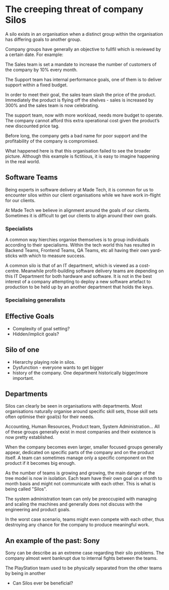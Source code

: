 # The creeping threat of company Silos

A silo exists in an organisation when a distinct group within the organisation has differing goals to another group.

Company groups have generally an objective to fullfil which is reviewed by a certain date. For example:

The Sales team is set a mandate to increase the number of customers of the company by 10% every month.

The Support team has internal performance goals, one of them is to deliver support within a fixed budget.

In order to meet their goal, the sales team slash the price of the product. Immediately the product is flying off the shelves - sales is increased by 300% and the sales team is now celebrating.

The support team, now with more workload, needs more budget to operate. The company cannot afford this extra operational cost given the product’s new discounted price tag.

Before long, the company gets a bad name for poor support and the profitability of the company is compromised.

What happened here is that this organisation failed to see the broader picture. Although this example is fictitious, it is easy to imagine happening in the real world.

## Software Teams

Being experts in software delivery at Made Tech, it is common for us to encounter silos within our client organisations while we have work in-flight for our clients.

At Made Tech we believe in alignment around the goals of our clients. Sometimes it is difficult to get our clients to align around their own goals.

### Specialists

A common way hierchies organise themselves is to group individuals according to their specialisms.
Within the tech world this has resulted in Backend Teams, Frontend Teams, QA Teams, etc all having their own yard-sticks with which to measure success.

A common silo is that of an IT department, which is viewed as a cost-centre.
Meanwhile profit-building software delivery teams are depending on this IT Department for both hardware and software.
It is not in the best interest of a company attempting to deploy a new software artefact to production to be held up by an another department that holds the keys.

### Specialising generalists




## Effective Goals

- Complexity of goal setting?
- Hidden/implicit goals?

## Silo of one

- Hierarchy playing role in silos.
- Dysfunction - everyone wants to get bigger
- history of the company. One department historically bigger/more important.

## Departments

Silos can clearly be seen in organisations with departments. Most organisations naturally organise around specific skill sets, those skill sets often optimise their goal(s) for their needs.

Accounting, Human Resources, Product team, System Administration... All of these groups generally exist in most companies and their existence is now pretty established.

When the company becomes even larger, smaller focused groups generally appear, dedicated on specific parts of the company and on the product itself. A team can sometimes manage only a specific component on the product if it becomes big enough.

As the number of teams is growing and growing, the main danger of the tree model is now in isolation. Each team have their own goal on a month to month basis and might not communicate with each other. This is what is being called "Silos".



The system administration team can only be preoccupied with managing and scaling the machines and generally does not discuss with the engineering and product goals.

In the worst case scenario, teams might even compete with each other, thus destroying any chance for the company to produce meaningful work.

## An example of the past: Sony

Sony can be describe as an extreme case regarding their silo problems. The company almost went bankrupt due to internal fights between the teams.

The PlayStation team used to be physically separated from the other teams by being in another

- Can Silos ever be beneficial?


